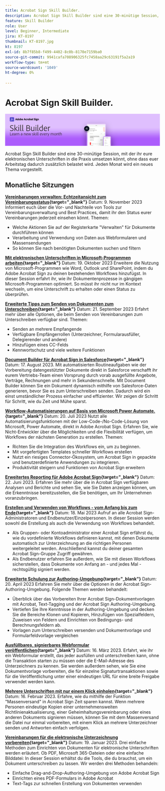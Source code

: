 ```yaml
---
title: Acrobat Sign Skill Builder.
description: Acrobat Sign Skill Builder sind eine 30-minütige Session, mit der ihr eure elektronischen Unterschriften in die Praxis umsetzen könnt, ohne dass euer Arbeitstag zusätzlich belastet wird
feature: Skill Builder
role: User
level: Beginner, Intermediate
jira: KT-8197
thumbnail: KT-8197.jpg
kt: 8197
exl-id: 8b7f85b8-f499-4402-8c0b-8170e7159ba0
source-git-commit: 9941cafa708906325fc7458aa29c63191f5a2a19
workflow-type: tm+mt
source-wordcount: '1049'
ht-degree: 0%

---
```


# Acrobat Sign Skill Builder.

![Skill Builder-Banner](../assets/SB_Hero.png)

Acrobat Sign Skill Builder sind eine 30-minütige Session, mit der ihr eure elektronischen Unterschriften in die Praxis umsetzen könnt, ohne dass euer Arbeitstag dadurch zusätzlich belastet wird. Jeden Monat wird ein neues Thema vorgestellt.

## Monatliche Sitzungen

**[Vereinbarungen verwalten: Echtzeitansicht zum Vereinbarungsstatus](https://teamwork.adobe.com/adobe-sign-skill-builder/attendease/networking/experience/aad26d3c-699b-4d99-a272-30bcbfbc1bf2/e1b6dd21-c94a-4c1b-9eeb-abec464e3cbd){target="_blank"}**
Datum: 9. November 2023 Informiert euch über die Vor- und Nachteile von Tools zur Vereinbarungsverwaltung und Best Practices, damit ihr den Status eurer Vereinbarungen jederzeit einsehen könnt. Themen:

* Welche Aktionen Sie auf der Registerkarte &quot;Verwalten&quot; für Dokumente durchführen können
* Verarbeitung und Verwendung von Daten aus Webformularen und Massensendungen
* So können Sie nach benötigten Dokumenten suchen und filtern

**[Mit elektronischen Unterschriften in Microsoft-Programmen arbeiten](https://teamwork.adobe.com/adobe-sign-skill-builder/attendease/networking/experience/7c88319e-04b7-4560-aad3-ba288d5cfc76/3bd16192-c4c9-4d66-9b1c-575ddcc3c6bb){target="_blank"}**
Datum: 19. Oktober 2023 Erweitere die Nutzung von Microsoft-Programmen wie Word, Outlook und SharePoint, indem du Adobe Acrobat Sign zu deinen bestehenden Workflows hinzufügst. In dieser Session erfahrt ihr, wie ihr Dokumentenprozesse in gängigen Microsoft-Programmen optimiert. So müsst ihr nicht nur im Kontext wechseln, um eine Unterschrift zu erhalten oder einen Status zu überprüfen.

**[Erweiterte Tipps zum Senden von Dokumenten zum Unterschreiben](https://teamwork.adobe.com/adobe-sign-skill-builder/attendease/networking/experience/d326c8ab-3173-4c95-9e5a-0afeff4ce006/4bae4b11-516b-4e50-8f10-d116538fd710){target="_blank"}**
Datum: 21. September 2023 Erfahrt mehr über alle Optionen, die beim Senden von Vereinbarungen zum Unterschreiben verfügbar sind. Themen:

* Senden an mehrere Empfangende
* Verfügbare Empfängerrollen (Unterzeichner, Formularausfüller, Delegierender und andere)
* Hinzufügen eines CC-Felds
* Kennwortschutz und viele weitere Funktionen

**[Document Builder für Acrobat Sign in Salesforce](https://teamwork.adobe.com/adobe-sign-skill-builder/attendease/networking/experience/4c4e8632-ba24-445f-a567-a9e76429bdf5/0a2f68ed-9a21-4911-9e38-15943c0e3f9a){target="_blank"}**
Datum: 17. August 2023. Mit automatisierten Routineaufgaben wie der Vorbereitung datengestützter Dokumente direkt in Salesforce verschafft ihr eurem Vertriebs-Team einen Vorsprung durch vorab ausgefüllte Angebote, Verträge, Rechnungen und mehr in Sekundenschnelle. Mit Document Builder können Sie ein Dokument dynamisch mithilfe von Salesforce-Daten generieren, bevor Sie es zum Unterschreiben senden. Dadurch wird ein einst umständlicher Prozess einfacher und effizienter. Wir zeigen dir Schritt für Schritt, wie du Zeit und Mühe sparst.

**[Workflow-Automatisierungen auf Basis von Microsoft Power Automate.](https://teamwork.adobe.com/adobe-sign-skill-builder/attendease/networking/experience/8409ba8b-e4ee-4e99-80cc-33902027b80e/307d147e-4b85-4330-81af-5929f0dc5ae4){target="_blank"}**
Datum: 20. Juli 2023 Nutzt alle Automatisierungsfunktionen mit der Low-Code-/No-Code-Lösung von Microsoft, Power Automate, direkt in Adobe Acrobat Sign. Erfahren Sie, wie Nicht-Entwickler über die Möglichkeiten und die Flexibilität verfügen, um Workflows der nächsten Generation zu erstellen. Themen:

* Richten Sie die Integration des Workflows ein, um zu beginnen.
* Mit vorgefertigten Templates schneller Workflows erstellen
* Nutzt ein riesiges Connector-Ökosystem, um Acrobat Sign in gepackte und benutzerdefinierte Anwendungen zu integrieren.
* Produktivität steigern und Funktionen von Acrobat Sign erweitern

**[Erweitertes Reporting für Adobe Acrobat Sign](https://adobe-sign-skill-builder.joinus.adobeevents.com/attendease/networking/experience/fa28b18d-ab38-47d4-8ae8-3e0161550bd3/60081eb2-f8a3-45b6-9d75-4f3a53b4c53a){target="_blank"}**
Datum: 22. Juni 2023. Erfahren Sie mehr über die in Acrobat Sign verfügbaren Analysen und Berichte und sehen Sie, wie Sie Daten anzeigen können, um die Erkenntnisse bereitzustellen, die Sie benötigen, um Ihr Unternehmen voranzubringen.

**[Erstellen und Verwenden von Workflows - vom Anfang bis zum Ende](https://teamwork.adobe.com/adobe-sign-skill-builder/attendease/networking/experience/0fc7ccc5-eb36-47f0-a0d3-1fa3648c8fcf/42a9bbad-0a54-4c8c-8002-597d549600fe){target="_blank"}**
Datum: 18. Mai 2023 Aufruf an alle Acrobat Sign-Administratoren und Endbenutzer/Einzelpersonen. In dieser Session werden sowohl die Erstellung als auch die Verwendung von Workflows behandelt.

* Als Gruppen- oder Kontoadministrator einer Acrobat Sign erfährst du, wie du vordefinierte Workflows definieren kannst, mit denen Dokumente automatisch zur Unterzeichnung an die richtigen Personen weitergeleitet werden. Anschließend kannst du deiner gesamten Acrobat Sign-Gruppe Zugriff gewähren.
* Als Endbenutzer erfahren Sie außerdem, wie Sie mit diesen Workflows sicherstellen, dass Dokumente von Anfang an - und jedes Mal - rechtsgültig signiert werden.

**[Erweiterte Schulung zur Authoring-Umgebung](https://adobe-sign-skill-builder.joinus.adobeevents.com/attendease/networking/experience/30c06b3c-60f7-4293-9cd2-2544104d9140/85ffced9-7613-4382-b3a3-43ba227af5ba){target="_blank"}**
Datum: 20. April 2023 Erfahren Sie mehr über die Optionen in der Acrobat Sign-Authoring-Umgebung. Folgende Themen werden behandelt:

* Überblick über das Vorbereiten Ihrer Acrobat Sign-Dokumentvorlagen mit Acrobat, Text-Tagging und der Acrobat Sign Authoring-Umgebung.
* Vertiefen Sie Ihre Kenntnisse in der Authoring-Umgebung und decken Sie die Bereiche Klonen und Kopieren, Hinzufügen von Spezialfeldern, Zuweisen von Feldern und Einrichten von Bedingungs- und Berechnungsfeldern ab.
* Vorlagen zum Unterschreiben versenden und Dokumentvorlage und Formularfeldvorlage vergleichen

**[Ausfüllbares, signierbares Webformular veröffentlichen](https://adobe-sign-skill-builder.joinus.adobeevents.com/attendease/networking/experience/265580bf-245a-4751-9b51-c6877192d13a/9ae41cae-a53e-4b71-a748-2df0ee2e14c8){target="_blank"}**
Datum: 16. März 2023. Erfahrt, wie ihr ein Webformular erstellt, das jeder ausfüllen und unterschreiben kann, ohne die Transaktion starten zu müssen oder die E-Mail-Adresse des Unterzeichners zu kennen. Sie werden außerdem sehen, wie Sie eine Dokumentvorlage vorbereiten, die für einzelne Signaturtransaktionen sowie für die Veröffentlichung unter einer eindeutigen URL für eine breite Freigabe verwendet werden kann.

**[Mehrere Unterschriften mit nur einem Klick einholen](https://adobe-sign-skill-builder.joinus.adobeevents.com/attendease/networking/experience/552e5165-8762-4c73-9d41-8215d48a62cc/9d88acde-96fa-4d83-89e3-1296b94f4d90){target="_blank"}**
Datum: 16. Februar 2023. Erfahre, wie du mithilfe der Funktion &quot;Massenversand&quot; in Acrobat Sign Zeit sparen kannst. Wenn mehrere Personen eindeutige Kopien einer unternehmensweiten Richtlinienaktualisierung, einer Geheimhaltungsvereinbarung oder eines anderen Dokuments signieren müssen, können Sie mit dem Massenversand die Datei nur einmal vorbereiten, mit einem Klick an mehrere Unterzeichner senden und Antworten einfach verfolgen.

**[Vereinbarungen für die elektronische Unterzeichnung vorbereiten](https://adobe-sign-skill-builder.joinus.adobeevents.com/attendease/networking/experience/c08f6e7e-2ced-48b8-8245-548302fe2df3/15f504a9-3420-4372-83c8-168115f15cbb){target="_blank"}**
Datum: 19. Januar 2023. Drei einfache Methoden zum Einrichten von Dokumenten für elektronische Unterschriften werden erläutert. Ob PDF, Microsoft 365-Dateien oder eine einfache Bilddatei: In dieser Session erhältst du die Tools, die du brauchst, um ein Dokument unterschreiben zu lassen. Wir werden drei Methoden behandeln:

* Einfache Drag-and-Drop-Authoring-Umgebung von Adobe Acrobat Sign
* Einrichten eines PDF-Formulars in Adobe Acrobat
* Text-Tags zur schnellen Erstellung von Dokumenten verwenden